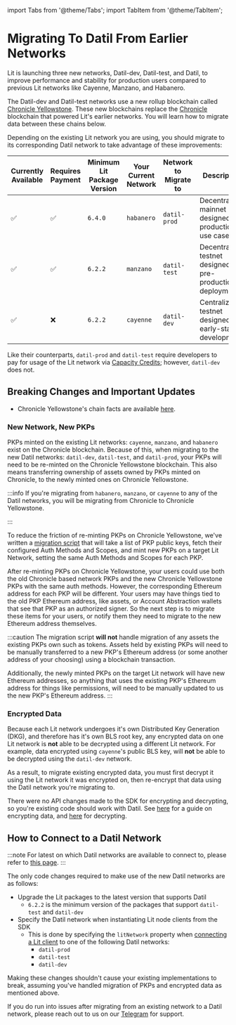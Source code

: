 import Tabs from '@theme/Tabs';
import TabItem from '@theme/TabItem';

# Migrating To Datil From Earlier Networks

Lit is launching three new networks, Datil-dev, Datil-test, and Datil, to improve performance and stability for production users compared to previous Lit networks like Cayenne, Manzano, and Habanero.

The Datil-dev and Datil-test networks use a new rollup blockchain called [Chronicle Yellowstone](./lit-blockchains/chronicle-yellowstone.md). These new blockchains replace the [Chronicle](./lit-blockchains/chronicle) blockchain that powered Lit's earlier networks. You will learn how to migrate data between these chains below.

Depending on the existing Lit network you are using, you should migrate to its corresponding Datil network to take advantage of these improvements:

| Currently Available | Requires Payment | Minimum Lit Package Version | Your Current Network | Network to Migrate to | Description                                                  |
|---------------------|------------------|-----------------------------|----------------------|-----------------------|--------------------------------------------------------------|
| ✅                   | ✅                | `6.4.0`                         | `habanero`           | `datil-prod`          | Decentralized mainnet designed for production use cases      |
| ✅                   | ✅                | `6.2.2`                     | `manzano`            | `datil-test`          | Decentralized testnet designed for pre-production deployment |
| ✅                   | ❌                | `6.2.2`                     | `cayenne`            | `datil-dev`           | Centralized testnet designed for early-stage development     |

Like their counterparts, `datil-prod` and `datil-test` require developers to pay for usage of the Lit network via [Capacity Credits](../capacity-credits); however, `datil-dev` does not.

## Breaking Changes and Important Updates

- Chronicle Yellowstone's chain facts are available [here](./lit-blockchains/chronicle-yellowstone.md#connecting-to-chronicle-yellowstone).

### New Network, New PKPs

PKPs minted on the existing Lit networks: `cayenne`, `manzano`, and `habanero` exist on the Chronicle blockchain. Because of this, when migrating to the new Datil networks: `datil-dev`, `datil-test`, and `datil-prod`, your PKPs will need to be re-minted on the Chronicle Yellowstone blockchain. This also means transferring ownership of assets owned by PKPs minted on Chronicle, to the newly minted ones on Chronicle Yellowstone.

:::info
If you're migrating from `habanero`, `manzano`, or `cayenne` to any of the Datil networks, you will be migrating from Chronicle to Chronicle Yellowstone.

:::

To reduce the friction of re-minting PKPs on Chronicle Yellowstone, we've written a [migration script](https://github.com/LIT-Protocol/developer-guides-code/tree/wyatt/pkp-migration-script/pkp-migration/nodejs) that will take a list of PKP public keys, fetch their configured Auth Methods and Scopes, and mint new PKPs on a target Lit Network, setting the same Auth Methods and Scopes for each PKP.

After re-minting PKPs on Chronicle Yellowstone, your users could use both the old Chronicle based network PKPs and the new Chronicle Yellowstone PKPs with the same auth methods. However, the corresponding Ethereum address for each PKP will be different. Your users may have things tied to the old PKP Ethereum address, like assets, or Account Abstraction wallets that see that PKP as an authorized signer. So the next step is to migrate these items for your users, or notify them they need to migrate to the new Ethereum address themselves.

:::caution
The migration script **will not** handle migration of any assets the existing PKPs own such as tokens. Assets held by existing PKPs will need to be manually transferred to a new PKP's Ethereum address (or some another address of your choosing) using a blockchain transaction.

Additionally, the newly minted PKPs on the target Lit network will have new Ethereum addresses, so anything that uses the existing PKP's Ethereum address for things like permissions, will need to be manually updated to us the new PKP's Ethereum address.
:::

### Encrypted Data

Because each Lit network undergoes it's own Distributed Key Generation (DKG), and therefore has it's own BLS root key, any encrypted data on one Lit network is **not** able to be decrypted using a different Lit network. For example, data encrypted using `cayenne`'s public BLS key, will **not** be able to be decrypted using the `datil-dev` network.

As a result, to migrate existing encrypted data, you must first decrypt it using the Lit network it was encrypted on, then re-encrypt that data using the Datil network you're migrating to.

There were no API changes made to the SDK for encrypting and decrypting, so you're existing code should work with Datil. See [here](../../sdk/access-control/quick-start#performing-encryption) for a guide on encrypting data, and [here](../../sdk/access-control/quick-start#performing-decryption) for decrypting.

## How to Connect to a Datil Network

:::note
For latest on which Datil networks are available to connect to, please refer to [this page](./connecting.md).
:::

The only code changes required to make use of the new Datil networks are as follows:

- Upgrade the Lit packages to the latest version that supports Datil
  - `6.2.2` is the minimum version of the packages that support `datil-test` and `datil-dev`
- Specify the Datil network when instantiating Lit node clients from the SDK
  - This is done by specifying the `litNetwork` property when [connecting a Lit client](./connecting) to one of the following Datil networks:
    - `datil-prod`
    - `datil-test`
    - `datil-dev`

Making these changes shouldn't cause your existing implementations to break, assuming you've handled migration of PKPs and encrypted data as mentioned above.

If you do run into issues after migrating from an existing network to a Datil network, please reach out to us on our [Telegram](https://t.me/+aa73FAF9Vp82ZjJh) for support.
